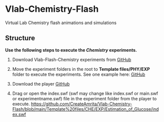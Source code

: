 # Vlab-Chemistry-Flash

Virtual Lab Chemistry flash animations and simulations 

## Structure 

**Use the following steps to execute the **_Chemistry_** experiments.**

1. Download Vlab-Flash-Chemistry experiments from [GitHub](https://github.com/CreateAmrita/Vlab-Chemistry-Flash)

2. Move the experiment folders in the root to **Template files/PHY/EXP** folder to execute the experiments.  See one example here: [GitHub](
https://github.com/CreateAmrita/Vlab-Chemistry-Flash/tree/main/Template%20files)

3. Download the player [GitHub](https://www.adobe.com/support/flashplayer/debug_downloads.html)

4. Drag or open the index.swf (swf may change like index.swf or main.swf or experimentname.swf) file in the experiment folder from the player to execute. https://github.com/CreateAmrita/Vlab-Chemistry-Flash/blob/main/Template%20files/CHE/EXP/Estimation_of_Glucose/index.swf
